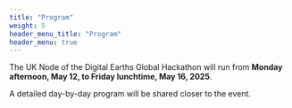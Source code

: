 ```yaml
---
title: "Program"
weight: 5
header_menu_title: "Program"
header_menu: true
---
```


The UK Node of the Digital Earths Global Hackathon will run from **Monday afternoon, May 12, to Friday lunchtime, May 16, 2025**.

A detailed day-by-day program will be shared closer to the event.

